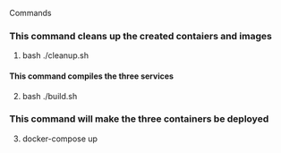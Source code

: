 Commands

### This command cleans up the created contaiers and images
1. bash ./cleanup.sh 

#### This command compiles the three services
2. bash ./build.sh

### This command will make the three containers be deployed
3. docker-compose up
